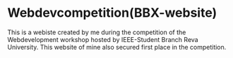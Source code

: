 # Webdevcompetition(BBX-website)
This is a webiste created by me during the competition of the Webdevelopment workshop hosted by IEEE-Student Branch Reva University. 
This website of mine also secured first place in the competition.
